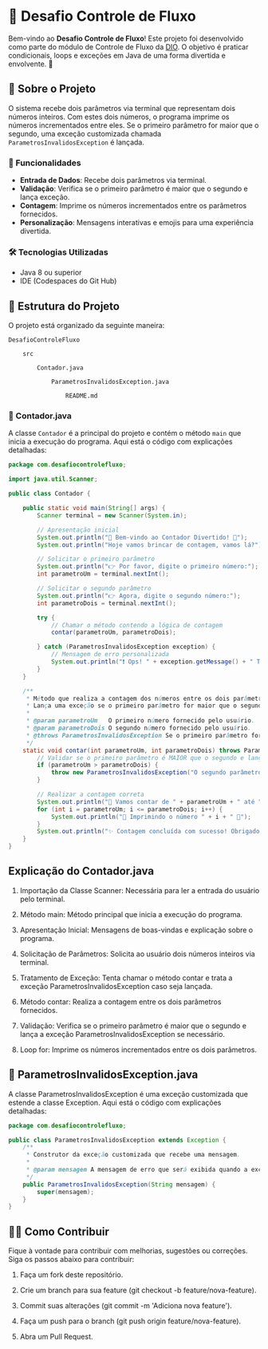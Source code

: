 # 🚀 Desafio Controle de Fluxo

Bem-vindo ao **Desafio Controle de Fluxo**! Este projeto foi desenvolvido como parte do módulo de Controle de Fluxo da [DIO](https://www.dio.me). O objetivo é praticar condicionais, loops e exceções em Java de uma forma divertida e envolvente. 🌟

## 📖 Sobre o Projeto

O sistema recebe dois parâmetros via terminal que representam dois números inteiros. Com estes dois números, o programa imprime os números incrementados entre eles. Se o primeiro parâmetro for maior que o segundo, uma exceção customizada chamada `ParametrosInvalidosException` é lançada.

### 🧩 Funcionalidades

- **Entrada de Dados**: Recebe dois parâmetros via terminal.
- **Validação**: Verifica se o primeiro parâmetro é maior que o segundo e lança exceção.
- **Contagem**: Imprime os números incrementados entre os parâmetros fornecidos.
- **Personalização**: Mensagens interativas e emojis para uma experiência divertida.

### 🛠️ Tecnologias Utilizadas

- Java 8 ou superior
- IDE (Codespaces do Git Hub)

## 📂 Estrutura do Projeto

O projeto está organizado da seguinte maneira:

    DesafioControleFluxo
    
        src
        
            Contador.java
            
                ParametrosInvalidosException.java
                
                    README.md


### 📄 Contador.java

A classe `Contador` é a principal do projeto e contém o método `main` que inicia a execução do programa. Aqui está o código com explicações detalhadas:

```java
package com.desafiocontrolefluxo;

import java.util.Scanner;

public class Contador {

    public static void main(String[] args) {
        Scanner terminal = new Scanner(System.in);

        // Apresentação inicial
        System.out.println("🎉 Bem-vindo ao Contador Divertido! 🎉");
        System.out.println("Hoje vamos brincar de contagem, vamos lá?");

        // Solicitar o primeiro parâmetro
        System.out.println("👉 Por favor, digite o primeiro número:");
        int parametroUm = terminal.nextInt();

        // Solicitar o segundo parâmetro
        System.out.println("👉 Agora, digite o segundo número:");
        int parametroDois = terminal.nextInt();

        try {
            // Chamar o método contendo a lógica de contagem
            contar(parametroUm, parametroDois);

        } catch (ParametrosInvalidosException exception) {
            // Mensagem de erro personalizada
            System.out.println("❗ Ops! " + exception.getMessage() + " Tente novamente.");
        }
    }

    /**
     * Método que realiza a contagem dos números entre os dois parâmetros fornecidos.
     * Lança uma exceção se o primeiro parâmetro for maior que o segundo.
     *
     * @param parametroUm   O primeiro número fornecido pelo usuário.
     * @param parametroDois O segundo número fornecido pelo usuário.
     * @throws ParametrosInvalidosException Se o primeiro parâmetro for maior que o segundo.
     */
    static void contar(int parametroUm, int parametroDois) throws ParametrosInvalidosException {
        // Validar se o primeiro parâmetro é MAIOR que o segundo e lançar a exceção
        if (parametroUm > parametroDois) {
            throw new ParametrosInvalidosException("O segundo parâmetro deve ser maior que o primeiro!");
        }

        // Realizar a contagem correta
        System.out.println("🔢 Vamos contar de " + parametroUm + " até " + parametroDois + "! Preparado?");
        for (int i = parametroUm; i <= parametroDois; i++) {
            System.out.println("🎈 Imprimindo o número " + i + " 🎈");
        }
        System.out.println("✨ Contagem concluída com sucesso! Obrigado por participar! ✨");
    }
}
```


## Explicação do Contador.java

1. Importação da Classe Scanner: Necessária para ler a entrada do usuário pelo terminal.

2. Método main: Método principal que inicia a execução do programa.

3. Apresentação Inicial: Mensagens de boas-vindas e explicação sobre o programa.

4. Solicitação de Parâmetros: Solicita ao usuário dois números inteiros via terminal.

5. Tratamento de Exceção: Tenta chamar o método contar e trata a exceção ParametrosInvalidosException caso seja lançada.

6. Método contar: Realiza a contagem entre os dois parâmetros fornecidos.

7. Validação: Verifica se o primeiro parâmetro é maior que o segundo e lança a exceção ParametrosInvalidosException se necessário.

8. Loop for: Imprime os números incrementados entre os dois parâmetros.

## 📄 ParametrosInvalidosException.java
A classe ParametrosInvalidosException é uma exceção customizada que estende a classe Exception. Aqui está o código com explicações detalhadas:

```java
package com.desafiocontrolefluxo;

public class ParametrosInvalidosException extends Exception {
    /**
     * Construtor da exceção customizada que recebe uma mensagem.
     *
     * @param mensagem A mensagem de erro que será exibida quando a exceção for lançada.
     */
    public ParametrosInvalidosException(String mensagem) {
        super(mensagem);
    }
}
```


## 👨‍💻 Como Contribuir
Fique à vontade para contribuir com melhorias, sugestões ou correções. Siga os passos abaixo para contribuir:

1. Faça um fork deste repositório.

2. Crie um branch para sua feature (git checkout -b feature/nova-feature).

3. Commit suas alterações (git commit -m 'Adiciona nova feature').

4. Faça um push para o branch (git push origin feature/nova-feature).

5. Abra um Pull Request.